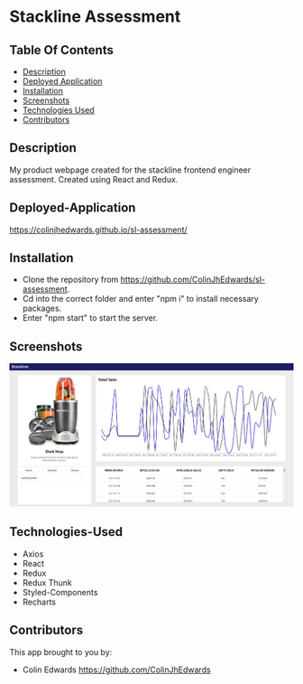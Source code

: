 # Stackline Assessment

## Table Of Contents

- [Description](#description)
- [Deployed Application](###deployed-Application)
- [Installation](#installation)
- [Screenshots](#screenshots)
- [Technologies Used](#technologies-used)
- [Contributors](#contributors)

## Description

My product webpage created for the stackline frontend engineer assessment. Created using React and Redux.

## Deployed-Application

https://colinjhedwards.github.io/sl-assessment/

## Installation

- Clone the repository from https://github.com/ColinJhEdwards/sl-assessment.
- Cd into the correct folder and enter "npm i" to install necessary packages.
- Enter "npm start" to start the server.

## Screenshots

![home-page](src/images/preview.png)

## Technologies-Used

- Axios
- React
- Redux
- Redux Thunk
- Styled-Components
- Recharts

## Contributors

This app brought to you by:

- Colin Edwards https://github.com/ColinJhEdwards
